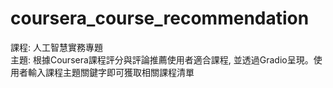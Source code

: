 # coursera_course_recommendation

課程: 人工智慧實務專題\
主題: 根據Coursera課程評分與評論推薦使用者適合課程, 並透過Gradio呈現。使用者輸入課程主題關鍵字即可獲取相關課程清單

